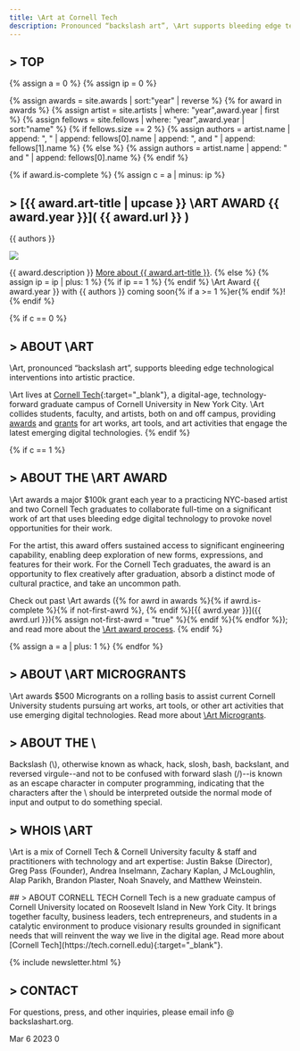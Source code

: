 ```yaml
---
title: \Art at Cornell Tech
description: Pronounced “backslash art”, \Art supports bleeding edge technological interventions into artistic practice.
---
```


## > TOP

{% assign a = 0 %}
{% assign ip = 0 %}

{% assign awards = site.awards | sort:"year" | reverse %}
{% for award in awards %}
{% assign artist = site.artists | where: "year",award.year | first %}
{% assign fellows = site.fellows | where: "year",award.year | sort:"name" %}
{% if fellows.size == 2 %}
{% assign authors = artist.name | append: ", " | append: fellows[0].name | append: ", and " | append: fellows[1].name %}
{% else %}
{% assign authors = artist.name | append: " and " | append: fellows[0].name %}
{% endif %}

{% if award.is-complete %}
{% assign c = a | minus: ip %}

## > [{{ award.art-title | upcase }} \ART AWARD {{ award.year }}]( {{ award.url }} )

{{ authors }}

<p class="banner"><a href="{{ award.url }}"><img src="{{ award.banner }}"></a></p>
{{ award.description }} <a href="{{ award.url }}">More about {{ award.art-title }}</a>.
{% else %}
{% assign ip = ip | plus: 1 %}
{% if ip == 1 %}
{% endif %}
\Art Award {{ award.year }} with {{ authors }} coming soon{% if a >= 1 %}er{% endif %}!
{% endif %}

{% if c == 0 %}

## > <a name="about"></a>ABOUT \ART

\Art, pronounced “backslash art”, supports bleeding edge technological interventions into artistic practice.

\Art lives at [Cornell Tech](http://tech.cornell.edu/){:target="\_blank"}, a digital-age, technology-forward graduate campus of Cornell University in New York City. \Art collides students, faculty, and artists, both on and off campus, providing <a href="#award">awards</a> and <a href="#microgrants">grants</a> for art works, art tools, and art activities that engage the latest emerging digital technologies.
{% endif %}

{% if c == 1 %}

## > <a name="award"></a>ABOUT THE \ART AWARD

\Art awards a major $100k grant each year to a practicing NYC-based artist and two Cornell Tech graduates to collaborate full-time on a significant work of art that uses bleeding edge digital technology to provoke novel opportunities for their work.

For the artist, this award offers sustained access to significant engineering capability, enabling deep exploration of new forms, expressions, and features for their work. For the Cornell Tech graduates, the award is an opportunity to flex creatively after graduation, absorb a distinct mode of cultural practice, and take an uncommon path.

Check out past \Art awards ({% for awrd in awards %}{% if awrd.is-complete %}{% if not-first-awrd %}, {% endif %}[{{ awrd.year }}]({{ awrd.url }}){% assign not-first-awrd = "true" %}{% endif %}{% endfor %}); and read more about the [\Art award process](/award/).
{% endif %}

{% assign a = a | plus: 1 %}
{% endfor %}

## > <a name="microgrants"></a>ABOUT \ART MICROGRANTS

\Art awards $500 Microgrants on a rolling basis to assist current Cornell University students pursuing art works, art tools, or other art activities that use emerging digital technologies. Read more about [\Art Microgrants](/microgrants/).

## > ABOUT THE \

Backslash (\\), otherwise known as whack, hack, slosh, bash, backslant, and reversed virgule\-\-and not to be confused with forward slash (/)\-\-is known as an escape character in computer programming, indicating that the characters after the \ should be interpreted outside the normal mode of input and output to do something special.

## > WHOIS \ART

\Art is a mix of Cornell Tech & Cornell University faculty & staff and practitioners with technology and art expertise: Justin Bakse (Director), Greg Pass (Founder), Andrea Inselmann, Zachary Kaplan, J McLoughlin, Alap Parikh, Brandon Plaster, Noah Snavely, and Matthew Weinstein.

<div id="about-CT" markdown="1">
## > ABOUT CORNELL TECH
Cornell Tech is a new graduate campus of Cornell University located on Roosevelt Island in New York City. It brings together faculty, business leaders, tech entrepreneurs, and students in a catalytic environment to produce visionary results grounded in significant needs that will reinvent the way we live in the digital age. Read more about [Cornell Tech](https://tech.cornell.edu){:target="_blank"}.
<div id="CT-logo"></div>
</div>

{% include newsletter.html %}

## > CONTACT

For questions, press, and other inquiries, please email info @ backslashart.org.

Mar 6 2023 0
